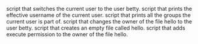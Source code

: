 script that switches the current user to the user betty.
script that prints the effective username of the current user.
script that prints all the groups the current user is part of.
script that changes the owner of the file hello to the user betty.
script that creates an empty file called hello.
script that adds execute permission to the owner of the file hello.
